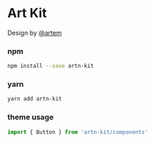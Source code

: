 # Art Kit

Design by [@artem](http://artemnarozhniy.com)

### npm
```bash
npm install --save artn-kit
```

### yarn
```bash
yarn add artn-kit
```

### theme usage
```js
import { Button } from 'artn-kit/components'
```

